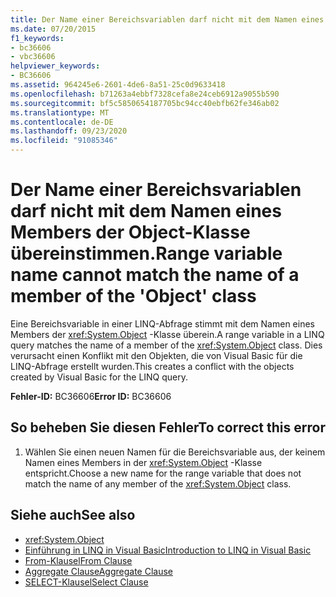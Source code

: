```yaml
---
title: Der Name einer Bereichsvariablen darf nicht mit dem Namen eines Members der Object-Klasse übereinstimmen.
ms.date: 07/20/2015
f1_keywords:
- bc36606
- vbc36606
helpviewer_keywords:
- BC36606
ms.assetid: 964245e6-2601-4de6-8a51-25c0d9633418
ms.openlocfilehash: b71263a4ebbf7328cefa8e24ceb6912a9055b590
ms.sourcegitcommit: bf5c5850654187705bc94cc40ebfb62fe346ab02
ms.translationtype: MT
ms.contentlocale: de-DE
ms.lasthandoff: 09/23/2020
ms.locfileid: "91085346"
---
```

# <a name="range-variable-name-cannot-match-the-name-of-a-member-of-the-object-class"></a><span data-ttu-id="8f183-102">Der Name einer Bereichsvariablen darf nicht mit dem Namen eines Members der Object-Klasse übereinstimmen.</span><span class="sxs-lookup"><span data-stu-id="8f183-102">Range variable name cannot match the name of a member of the 'Object' class</span></span>

<span data-ttu-id="8f183-103">Eine Bereichsvariable in einer LINQ-Abfrage stimmt mit dem Namen eines Members der <xref:System.Object> -Klasse überein.</span><span class="sxs-lookup"><span data-stu-id="8f183-103">A range variable in a LINQ query matches the name of a member of the <xref:System.Object> class.</span></span> <span data-ttu-id="8f183-104">Dies verursacht einen Konflikt mit den Objekten, die von Visual Basic für die LINQ-Abfrage erstellt wurden.</span><span class="sxs-lookup"><span data-stu-id="8f183-104">This creates a conflict with the objects created by Visual Basic for the LINQ query.</span></span>  
  
 <span data-ttu-id="8f183-105">**Fehler-ID:** BC36606</span><span class="sxs-lookup"><span data-stu-id="8f183-105">**Error ID:** BC36606</span></span>  
  
## <a name="to-correct-this-error"></a><span data-ttu-id="8f183-106">So beheben Sie diesen Fehler</span><span class="sxs-lookup"><span data-stu-id="8f183-106">To correct this error</span></span>  
  
1. <span data-ttu-id="8f183-107">Wählen Sie einen neuen Namen für die Bereichsvariable aus, der keinem Namen eines Members in der <xref:System.Object> -Klasse entspricht.</span><span class="sxs-lookup"><span data-stu-id="8f183-107">Choose a new name for the range variable that does not match the name of any member of the <xref:System.Object> class.</span></span>  
  
## <a name="see-also"></a><span data-ttu-id="8f183-108">Siehe auch</span><span class="sxs-lookup"><span data-stu-id="8f183-108">See also</span></span>

- <xref:System.Object>
- [<span data-ttu-id="8f183-109">Einführung in LINQ in Visual Basic</span><span class="sxs-lookup"><span data-stu-id="8f183-109">Introduction to LINQ in Visual Basic</span></span>](../programming-guide/language-features/linq/introduction-to-linq.md)
- [<span data-ttu-id="8f183-110">From-Klausel</span><span class="sxs-lookup"><span data-stu-id="8f183-110">From Clause</span></span>](../language-reference/queries/from-clause.md)
- [<span data-ttu-id="8f183-111">Aggregate Clause</span><span class="sxs-lookup"><span data-stu-id="8f183-111">Aggregate Clause</span></span>](../language-reference/queries/aggregate-clause.md)
- [<span data-ttu-id="8f183-112">SELECT-Klausel</span><span class="sxs-lookup"><span data-stu-id="8f183-112">Select Clause</span></span>](../language-reference/queries/select-clause.md)
